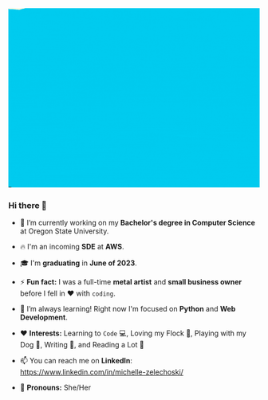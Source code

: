 <img src="https://github.com/mzrithm/mzrithm/blob/7742ebf0f83b7746998e4b58a2a49165fc2b55c0/MZHillside2.gif"/>

### Hi there 👋

- 🔭 I’m currently working on my **Bachelor's degree in Computer Science** at Oregon State University.

- 🔥 I'm an incoming **SDE** at **AWS**.

- 🎓 I'm **graduating** in **June of 2023**.

- ⚡ **Fun fact:** I was a full-time **metal artist** and **small business owner** before I fell in ❤️ with `coding`.

- 🌱 I’m always learning! Right now I'm focused on **Python** and **Web Development**.

- ❤️ **Interests:** Learning to `Code` 💻, Loving my Flock 🐓, Playing with my Dog 🐾, Writing 📝, and Reading a Lot 📘 

- 📫 You can reach me on **LinkedIn**: https://www.linkedin.com/in/michelle-zelechoski/

- 🐌 **Pronouns:** She/Her
